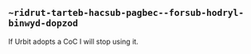## `~ridrut-tarteb-hacsub-pagbec--forsub-hodryl-binwyd-dopzod`
If Urbit adopts a CoC I will stop using it.